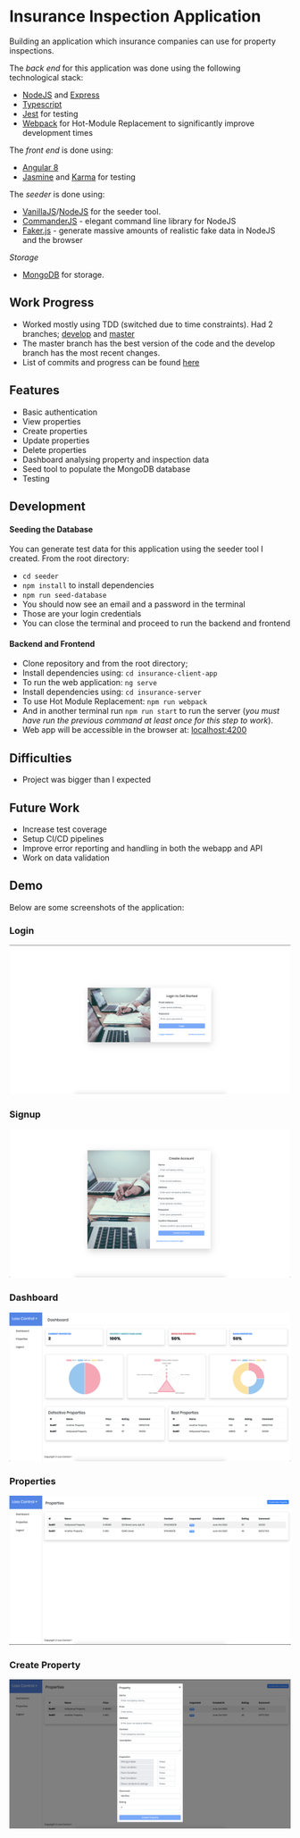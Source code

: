 Insurance Inspection Application
========================================
Building an application which insurance companies can use for property inspections. 

The _back end_ for this application was done using the following technological stack:
* [NodeJS]() and [Express]()
* [Typescript]()
* [Jest]() for testing
* [Webpack]() for Hot-Module Replacement to significantly improve development times

The _front end_ is done using:
* [Angular 8]()
* [Jasmine]() and [Karma]() for testing

The _seeder_ is done using:
* [VanillaJS]()/[NodeJS]() for the seeder tool.
* [CommanderJS](https://github.com/tj/commander.js/) - elegant command line library for NodeJS
* [Faker.js](https://github.com/marak/Faker.js/) - generate massive amounts of realistic fake data in NodeJS and the browser

_Storage_
* [MongoDB]() for storage.

## Work Progress
* Worked mostly using TDD (switched due to time constraints). Had 2 branches; [develop]() and [master]()
* The master branch has the best version of the code and the develop branch has the most recent changes.
* List of commits and progress can be found [here](https://github.com/DanCarl857/web-developer-hiring-project/commits/develop)

## Features
* Basic authentication
* View properties
* Create properties
* Update properties
* Delete properties
* Dashboard analysing property and inspection data
* Seed tool to populate the MongoDB database
* Testing

## Development

#### Seeding the Database
You can generate test data for this application using the seeder tool I created.
From the root directory:
* `cd seeder`
* `npm install` to install dependencies
* `npm run seed-database`
* You should now see an email and a password in the terminal
* Those are your login credentials
* You can close the terminal and proceed to run the backend and frontend

#### Backend and Frontend
* Clone repository and from the root directory;
* Install dependencies using: `cd insurance-client-app` 
* To run the web application: `ng serve`
* Install dependencies using: `cd insurance-server` 
* To use Hot Module Replacement: `npm run webpack` 
* And in another terminal run `npm run start` to run the server (_you must have run the previous command at least once for this step to work_).
* Web app will be accessible in the browser at: [localhost:4200](http://localhost:4200)


## Difficulties
* Project was bigger than I expected

## Future Work
* Increase test coverage
* Setup CI/CD pipelines
* Improve error reporting and handling in both the webapp and API
* Work on data validation

## Demo
Below are some screenshots of the application:

### Login
![Login Image](screenshots/login.png)

### Signup
![Signup Image](screenshots/signup.png)

### Dashboard
![Dashboard Image](screenshots/dashboard.png)

### Properties
![Properties Image](screenshots/properties.png)

### Create Property
![Create property Image](screenshots/create_property.png)